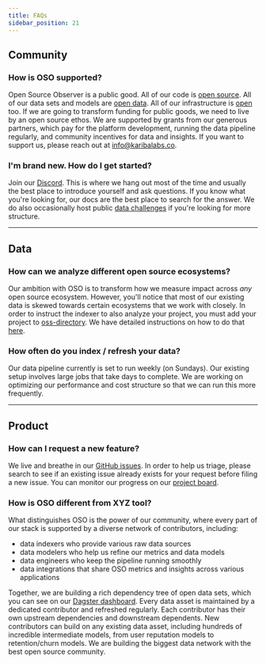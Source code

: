 ```yaml
---
title: FAQs
sidebar_position: 21
---
```


## Community

### How is OSO supported?

Open Source Observer is a public good.
All of our code is [open source](https://github.com/opensource-observer/oso/).
All of our data sets and models are [open data](../integrate/datasets/index.mdx).
All of our infrastructure is [open](https://dagster.opensource.observer/locations) too.
If we are going to transform funding for public goods,
we need to live by an open source ethos.
We are supported by grants from our generous partners, which pay for
the platform development, running the data pipeline regularly,
and community incentives for data and insights.
If you want to support us, please reach out at
[info@karibalabs.co](mailto:info@karibalabs.co).

### I'm brand new. How do I get started?

Join our [Discord](https://www.opensource.observer/discord).
This is where we hang out most of the time and usually the best place
to introduce yourself and ask questions.
If you know what you're looking for, our docs are the best place
to search for the answer.
We do also occasionally host public
[data challenges](../contribute-models/challenges/index.md)
if you're looking for more structure.

---

## Data

### How can we analyze different open source ecosystems?

Our ambition with OSO is to transform how we measure impact
across _any_ open source ecosystem.
However, you'll notice that most of our existing data
is skewed towards certain ecosystems that we work with closely.
In order to instruct the indexer to also analyze your project,
you must add your project to
[oss-directory](https://github.com/opensource-observer/oss-directory/).
We have detailed instructions on how to do that
[here](../projects).

### How often do you index / refresh your data?

Our data pipeline currently is set to run weekly (on Sundays).
Our existing setup involves large jobs that take days to complete.
We are working on optimizing our performance and cost structure
so that we can run this more frequently.

---

## Product

### How can I request a new feature?

We live and breathe in our
[GitHub issues](https://github.com/opensource-observer/oso/issues/).
In order to help us triage, please search to see if an existing issue
already exists for your request before filing a new issue.
You can monitor our progress on our
[project board](https://github.com/orgs/opensource-observer/projects/3/views/10).

### How is OSO different from XYZ tool?

What distinguishes OSO is the power of our community,
where every part of our stack is supported by a diverse network of contributors, including:

- data indexers who provide various raw data sources
- data modelers who help us refine our metrics and data models
- data engineers who keep the pipeline running smoothly
- data integrations that share OSO metrics and insights across various applications

Together, we are building a rich dependency tree of open data sets,
which you can see on our
[Dagster dashboard](https://dagster.opensource.observer/assets).
Every data asset is maintained by a dedicated contributor and refreshed regularly.
Each contributor has their own upstream dependencies and downstream dependents.
New contributors can build on any existing data asset, including hundreds
of incredible intermediate models, from user reputation models to retention/churn models.
We are building the biggest data network with the best open source community.
